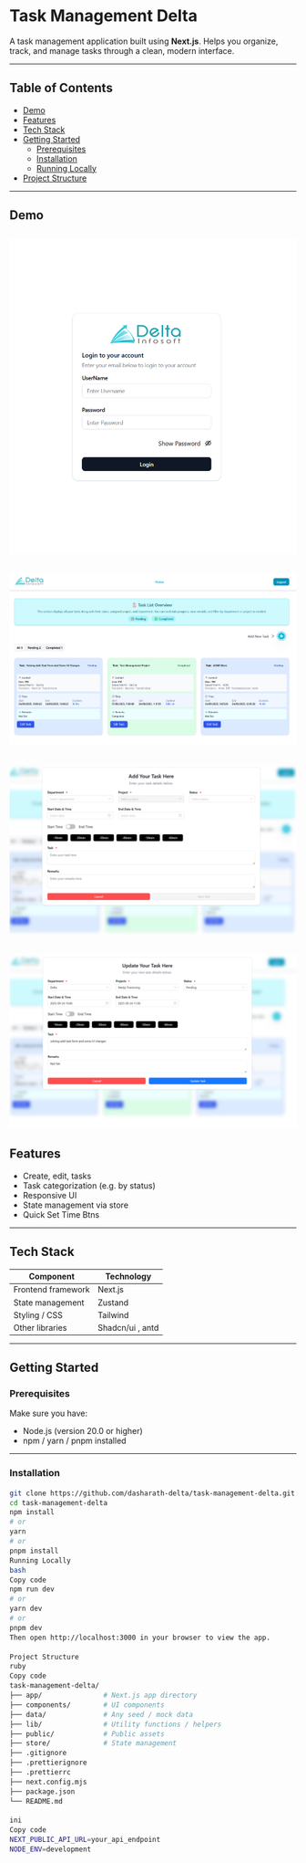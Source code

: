 # Task Management Delta

A task management application built using **Next.js**. Helps you organize, track, and manage tasks through a clean, modern interface.

---

## Table of Contents

- [Demo](#demo)
- [Features](#features)
- [Tech Stack](#tech-stack)
- [Getting Started](#getting-started)
  - [Prerequisites](#prerequisites)
  - [Installation](#installation)
  - [Running Locally](#running-locally)
- [Project Structure](#project-structure)

---

## Demo
![Login Page](<Screenshot 2025-09-24 115233.png>)
---
![Home Screen](<Screenshot 2025-09-24 115338.png>)
---
![Add-Task Form](<Screenshot 2025-09-24 115400.png>)
---
![Edit-Task Form](<Screenshot 2025-09-24 115422.png>)
---

## Features

- Create, edit, tasks
- Task categorization (e.g. by status)
- Responsive UI
- State management via store
- Quick Set Time Btns

---

## Tech Stack

| Component          | Technology       |
| ------------------ | ---------------- |
| Frontend framework | Next.js          |
| State management   | Zustand          |
| Styling / CSS      | Tailwind         |
| Other libraries    | Shadcn/ui , antd |


---

## Getting Started

### Prerequisites

Make sure you have:

- Node.js (version 20.0 or higher)
- npm / yarn / pnpm installed

---

### Installation

```bash
git clone https://github.com/dasharath-delta/task-management-delta.git
cd task-management-delta
npm install
# or
yarn
# or
pnpm install
Running Locally
bash
Copy code
npm run dev
# or
yarn dev
# or
pnpm dev
Then open http://localhost:3000 in your browser to view the app.

Project Structure
ruby
Copy code
task-management-delta/
├── app/               # Next.js app directory
├── components/        # UI components
├── data/              # Any seed / mock data
├── lib/               # Utility functions / helpers
├── public/            # Public assets
├── store/             # State management
├── .gitignore
├── .prettierignore
├── .prettierrc
├── next.config.mjs
├── package.json
└── README.md

ini
Copy code
NEXT_PUBLIC_API_URL=your_api_endpoint
NODE_ENV=development
```